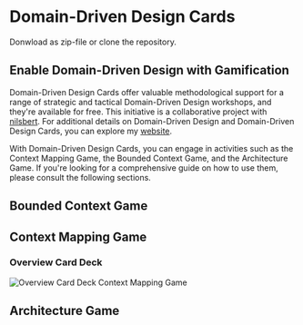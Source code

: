 # Domain-Driven Design Cards

Donwload as zip-file or clone the repository.

## Enable Domain-Driven Design with Gamification

Domain-Driven Design Cards offer valuable methodological support for a range of strategic and 
tactical Domain-Driven Design workshops, and they're available for free. This initiative is a collaborative 
project with [nilsbert](https://github.com/nilsbert). For additional details on Domain-Driven Design and Domain-Driven Design Cards, 
you can explore my [website](www.architecture-enablers.de).

With Domain-Driven Design Cards, you can engage in activities such as the Context Mapping Game, 
the Bounded Context Game, and the Architecture Game. If you're looking for a comprehensive guide 
on how to use them, please consult the following sections.

## Bounded Context Game

## Context Mapping Game

### Overview Card Deck

![Overview Card Deck Context Mapping Game](./cards/Context_Mapping_Game_Cards_Overview.png)

## Architecture Game
